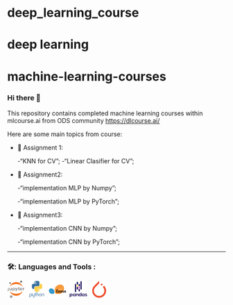 # deep_learning_course
# deep learning
# machine-learning-courses

### Hi there 👋

This repository contains completed machine learning courses within mlcourse.ai from ODS community
https://dlcourse.ai/


Here are some main topics from course:

- 🔭 Assignment 1:

  -“KNN for CV”;
  -“Linear Clasifier for CV”;

- 🌱 Assignment2:

  -“implementation MLP by Numpy”;
  
  -“implementation MLP by PyTorch”;
  

- 👯 Assignment3:

   -“implementation CNN by Numpy”;
  
  -“implementation CNN by PyTorch”;

- - -

### 🛠️: Languages and Tools :
<div>
  <img src="https://github.com/devicons/devicon/blob/master/icons/jupyter/jupyter-original-wordmark.svg" title="jupyter" alt="Jupyter" width="40" height="40"/>&nbsp;
  <img src="https://github.com/devicons/devicon/blob/master/icons/python/python-original-wordmark.svg" title="Python" alt="Python" width="40" height="40"/>&nbsp;
  <img src="https://github.com/devicons/devicon/blob/master/icons/scikitlearn/scikitlearn-original.svg" title="Scikitlearn" **alt="Scikitlearn" width="40" height="40"/>&nbsp;
  <img src="https://github.com/devicons/devicon/blob/master/icons/pandas/pandas-original-wordmark.svg" title="Pandas" **alt="Pandas" width="40" height="40"/>&nbsp;
  <img src="https://github.com/devicons/devicon/blob/master/icons/pytorch/pytorch-original.svg" title="Pandas" **alt="Pandas" width="40" height="40"/>&nbsp;
</div>
  
